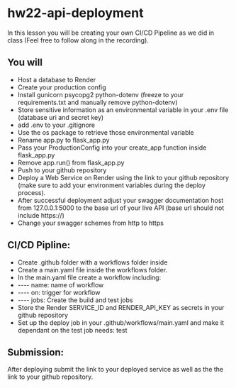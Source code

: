 # hw22-api-deployment
In this lesson you will be creating your own CI/CD Pipeline as we did in class (Feel free to follow along in the recording). 

## You will
-   Host a database to Render
-   Create your production config
-   Install gunicorn psycopg2 python-dotenv (freeze to your requirements.txt and manually remove python-dotenv)
-   Store sensitive information as an environmental variable in your .env file (database uri and secret key)
-   add .env to your .gitignore
-   Use the os package to retrieve those environmental variable
-   Rename app.py to flask_app.py
-   Pass your ProductionConfig into your create_app function inside flask_app.py
-   Remove app.run() from flask_app.py
-   Push to your github repository
-   Deploy a Web Service on Render using the link to your github repository (make sure to add your environment variables during the deploy process).
-   After successful deployment adjust your swagger documentation host from 127.0.0.1:5000 to the base url of your live API (base url should not include https://)
-   Change your swagger schemes from http to https

## CI/CD Pipline:
-   Create .github folder with a workflows folder inside
-   Create a main.yaml file inside the workflows folder.
-   In the main.yaml file create a workflow including:
-   ---- name: name of workflow
-   ---- on: trigger for workflow
-   ---- jobs: Create the build and test jobs 
-   Store the Render SERVICE_ID and RENDER_API_KEY as secrets in your github repository
-   Set up the deploy job in your .github/workflows/main.yaml and make it dependant on the test job needs: test

## Submission:
After deploying submit the link to your deployed service as well as the the link to your github repository.